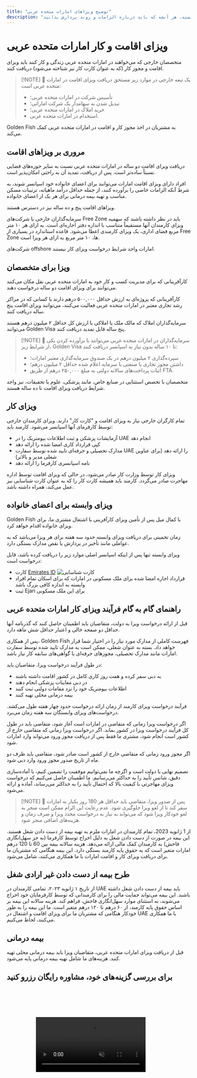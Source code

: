 ```yaml
---
title: "توضیح ویزاهای امارات متحده عربی"
description: "بررسی تخصصی انواع ویزای امارات: اجازه اقامت، ویزای کار و ویزای وابسته. هر آنچه که باید درباره الزامات و روند پردازش بدانید."
---
```


# ویزای اقامت و کار امارات متحده عربی

متخصصان خارجی که می‌خواهند در امارات متحده عربی زندگی و کار کنند باید ویزای اقامت و مجوز کار (که به عنوان کارت کار نیز شناخته می‌شود) دریافت کنند.

> [!NOTE] 💚 یک تبعه خارجی در موارد زیر مستحق دریافت ویزای اقامت در امارات متحده عربی است:
>
> - تأسیس شرکت در امارات متحده عربی؛
> - تبدیل شدن به سهامدار یک شرکت اماراتی؛
> - خرید املاک در امارات متحده عربی؛
> - استخدام در امارات متحده عربی.

Golden Fish به مشتریان در اخذ مجوز کار و اقامت در امارات متحده عربی کمک می‌کند.

## مروری بر ویزاهای اقامت

دریافت ویزای اقامت دو ساله در امارات متحده عربی نسبت به سایر حوزه‌های قضایی نسبتاً ساده‌تر است. پس از دریافت، تمدید آن به راحتی امکان‌پذیر است.

افراد دارای ویزای اقامت امارات می‌توانند برای اعضای خانواده خود اسپانسر شوند، به شرط آنکه الزامات خاصی را برآورده کنند، از جمله حداقل درآمد ماهیانه، ترتیبات مسکن مناسب و تهیه بیمه درمانی برای هر یک از اعضای خانواده.

ویزاهای اقامت پنج و ده ساله نیز در دسترس هستند.

سرمایه‌گذاران خارجی با شرکت‌های Free Zone باید در نظر داشته باشند که سهمیه ویزای کارمندان آنها مستقیماً متناسب با اندازه دفتر اجاره‌ای است. به ازای هر ۱۰ متر مربع فضای اداری، یک ویزای کارمندی اعطا می‌شود. قاعده استاندارد در بسیاری از Free Zone ها، ۱۰ متر مربع به ازای هر ویزا است.

شرکت‌های offshore امارات واجد شرایط درخواست ویزای کار نیستند.

## ویزا برای متخصصان

کارآفرینانی که برای مدیریت کسب و کار خود به امارات متحده عربی نقل مکان می‌کنند می‌توانند برای ویزای اقامت دو ساله درخواست دهند.

کارآفرینانی که پروژه‌ای به ارزش حداقل ۵۰۰,۰۰۰ درهم دارند یا کسانی که در مراکز رشد تجاری معتبر در امارات متحده عربی فعالیت می‌کنند، می‌توانند ویزای اقامت پنج ساله دریافت کنند.

سرمایه‌گذاران املاک که مالک ملک یا املاکی با ارزش کل حداقل ۲ میلیون درهم هستند می‌توانند Golden Visa پنج ساله قابل تمدید دریافت کنند.

> [!NOTE] 💚 سرمایه‌گذاران در امارات متحده عربی می‌توانند با برآورده کردن یکی از شرایط زیر، Golden Visa تا ۱۰ ساله بدون نیاز به اسپانسر دریافت کنند:
>
> - سپرده‌گذاری ۲ میلیون درهم در یک صندوق سرمایه‌گذاری معتبر امارات؛
> - داشتن مجوز تجاری یا صنعتی با سرمایه اعلام شده حداقل ۲ میلیون درهم؛
> - اثبات پرداخت‌های سالانه دولتی به مبلغ ۲۵۰,۰۰۰ درهم از طریق FTA.

متخصصان با تخصص استثنایی در صنایع خاص، مانند پزشکی، علوم یا تحقیقات، نیز واجد شرایط دریافت ویزای اقامت تا ده ساله هستند.

## ویزای کار

تمام کارگران خارجی نیاز به ویزای اقامت و "کارت کار" دارند. ویزای کارمندان خارجی توسط کارفرمای آنها اسپانسر می‌شود. کارمند باید:

- آزمایشات پزشکی و ثبت اطلاعات بیومتریک را در UAE انجام دهد
- کپی قرارداد کاری امضا شده را ارائه دهد
- مدارک تحصیلی و حرفه‌ای تایید شده توسط سفارت UAE را ارائه دهد (برای عناوین شغلی مدیر و بالاتر)
- نامه اسپانسری کارفرما را ارائه دهد

ویزای کار توسط وزارت کار صادر می‌شود، در حالی که ویزای اقامت توسط اداره مهاجرت صادر می‌گردد. کارمند باید همیشه کارت کار را که به عنوان کارت شناسایی نیز عمل می‌کند، همراه داشته باشد.

## ویزای وابسته برای اعضای خانواده

Golden Fish با کمال میل پس از تأمین ویزای کارآفرینی یا اشتغال مشتری ما، برای ویزای خانواده اقدام خواهد کرد.

زمان تخمینی برای دریافت ویزای وابسته حدود سه هفته برای هر ویزا می‌باشد که به عواملی مانند تأخیر در پردازش یا نقص مدارک بستگی دارد.

ویزای وابسته تنها پس از اینکه اسپانسر اصلی موارد زیر را دریافت کرده باشد، قابل درخواست است:

- کارت [Emirates ID](https://u.ae/en/information-and-services/visa-and-emirates-id/emirates-id) ![کارت شناسایی](/img/ILONMASKID.webp)
- قرارداد اجاره امضا شده برای ملک مسکونی در امارات که برای اسکان تمام افراد وابسته به اندازه کافی بزرگ باشد
- ثبت Ejari برای این ملک مسکونی

## راهنمای گام به گام فرآیند ویزای کار امارات متحده عربی

قبل از ارائه درخواست ویزا به دولت، متقاضیان باید اطمینان حاصل کنند که گذرنامه آنها حداقل دو صفحه خالی و اعتبار حداقل شش ماهه دارد.

پس از همکاری، Golden Fish فهرست کاملی از مدارک مورد نیاز را در اختیار شما قرار خواهد داد. بسته به عنوان شغلی، ممکن است به مدارک تایید شده توسط سفارت امارات مانند مدارک تحصیلی، مجوزهای حرفه‌ای یا گواهی‌های سابقه کار نیاز باشد.

در طول فرآیند درخواست ویزا، متقاضیان باید:

- به دبی سفر کرده و هفت روز کاری کامل در کشور اقامت داشته باشند
- در دبی معاینات پزشکی انجام دهند
- اطلاعات بیومتریک خود را نزد مقامات دولتی ثبت کنند
- بیمه درمانی محلی تهیه کنند

فرآیند درخواست ویزای کارمند از زمان ارائه درخواست حدود چهار هفته طول می‌کشد. درخواست‌های ویزای وابستگان سه هفته زمان می‌برد.

اگر درخواست ویزا زمانی که متقاضی در امارات است آغاز شود، متقاضی باید در طول کل فرآیند درخواست ویزا در کشور بماند. اگر درخواست ویزا زمانی که متقاضی خارج از کشور است انجام شود، مشتری ما فقط پس از دریافت مجوز ورود می‌تواند وارد امارات شود.

اگر مجوز ورود زمانی که متقاضی خارج از کشور است صادر شود، متقاضی باید ظرف دو ماه از تاریخ صدور مجوز ورود وارد دبی شود.

تصمیم نهایی با دولت است و اگرچه ما نمی‌توانیم موفقیت را تضمین کنیم، با آماده‌سازی دقیق، شانس تأیید را به حداکثر می‌رسانیم. ما اطمینان حاصل می‌کنیم که درخواست ویزای مهاجرتی با کیفیت بالا که احتمال تأیید را به حداکثر می‌رساند، آماده و ارائه می‌شود.

> [!NOTE] 💚 پس از صدور ویزا، متقاضی باید حداقل هر 180 روز یکبار به امارات سفر کند تا از لغو ویزا جلوگیری شود.
> عدم رعایت این الزام ممکن است منجر به لغو خودکار ویزا شود که می‌تواند به نیاز به درخواست مجدد ویزا و صرف زمان و هزینه‌های اضافی منجر شود.

از 1 ژانویه 2023، تمام کارمندان در امارات ملزم به تهیه بیمه از دست دادن شغل هستند. این بیمه در صورت از دست دادن شغل به دلیل اخراج توسط کارفرما (به جز سهل‌انگاری فاحش) به کارمندان کمک مالی ارائه می‌دهد. هزینه سالانه بیمه بین 60 تا 120 درهم امارات متغیر است که به حقوق پایه کارمند بستگی دارد. این بیمه هنگامی که مشتریان ما برای دریافت ویزای کار و اقامت امارات با ما همکاری می‌کنند، شامل می‌شود.

## طرح بیمه از دست دادن غیر ارادی شغل

از تاریخ ۱ ژانویه ۲۰۲۳، تمامی کارمندان در UAE باید بیمه از دست دادن شغل داشته باشند. این بیمه می‌تواند حمایت مالی را برای کارمندانی که توسط کارفرمایان خود اخراج می‌شوند، به استثنای موارد سهل‌انگاری فاحش، فراهم کند. هزینه سالانه این بیمه بر اساس حقوق پایه کارمند، از ۶۰ درهم تا ۱۲۰ درهم متغیر است. ما این بیمه را به طور خودکار هنگامی که مشتریان ما برای ویزای اقامت و اشتغال در UAE با ما همکاری می‌کنند، لحاظ می‌کنیم.

## بیمه درمانی

قبل از دریافت ویزای امارات متحده عربی، متقاضیان ویزا باید بیمه درمانی محلی تهیه کنند. هزینه‌های ما شامل تهیه بیمه درمانی پایه می‌شود.

## برای بررسی گزینه‌های خود، مشاوره رایگان رزرو کنید

<video  autoplay muted playsinline style="padding: 80px" >
  <source src="/video/iStock-2185914135.mp4" type="video/mp4">
</video>

<ContactFormModal formName="Employment Visa [guide]" buttonText="دریافت مشاوره رایگان" :services="[
    '💼 ویزای کار + کارت کار',
    '👨‍💼 ویزای کارآفرینی (۲ ساله)',
    '🏢 ویزای Free Zone شرکت',
    '👨‍👩‍👧‍👦 ویزای خانواده وابسته',
    '💳 درخواست Emirates ID',
    '💵 حقوق ماهیانه بالای ۳۰ هزار درهم',
    '💰 واجد شرایط Golden Visa',
    '❓ سایر خدمات ویزا',
    ]"/>